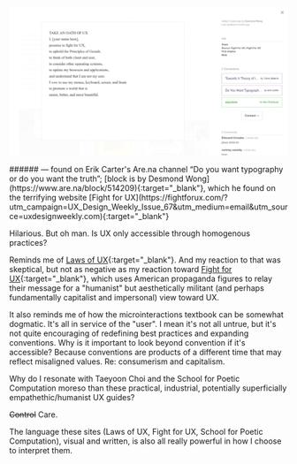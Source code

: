 <a name="ux02"></a>

<p class="fill"><img src="images/12/ux.jpeg"></p>
###### — found on Erik Carter's Are.na channel “Do you want typography or do you want the truth”; [block is by Desmond Wong](https://www.are.na/block/514209){:target="_blank"}, which he found on the terrifying website [Fight for UX](https://fightforux.com/?utm_campaign=UX_Design_Weekly_Issue_67&utm_medium=email&utm_source=uxdesignweekly.com){:target="_blank"}

Hilarious. But oh man. Is UX only accessible through homogenous practices?

Reminds me of [Laws of UX](https://lawsofux.com/){:target="_blank"}. And my reaction to that was skeptical, but not as negative as my reaction toward [Fight for UX](https://fightforux.com/?utm_campaign=UX_Design_Weekly_Issue_67&utm_medium=email&utm_source=uxdesignweekly.com){:target="_blank"}, which uses American propaganda figures to relay their message for a "humanist" but aesthetically militant (and perhaps fundamentally capitalist and impersonal) view toward UX.

It also reminds me of how the microinteractions textbook can be somewhat dogmatic. It's all in service of the "user". I mean it's not all untrue, but it's not quite encouraging of redefining best practices and expanding conventions. Why is it important to look beyond convention if it's accessible? Because conventions are products of a different time that may reflect misaligned values. Re: consumerism and capitalism.

Why do I resonate with Taeyoon Choi and the School for Poetic Computation moreso than these practical, industrial, potentially superficially empathethic/humanist UX guides?

~~Control~~ Care.

The language these sites (Laws of UX, Fight for UX, School for Poetic Computation), visual and written, is also all really powerful in how I choose to interpret them.
